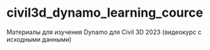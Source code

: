 # civil3d_dynamo_learning_cource
Материалы для изучения Dynamo для Civil 3D 2023 (видеокурс с исходными данными)
